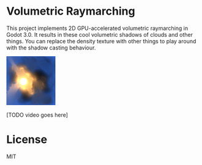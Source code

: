 # Volumetric Raymarching
This project implements 2D GPU-accelerated volumetric raymarching in Godot 3.0. It results in these cool volumetric shadows of clouds and other things. You can replace the density texture with other things to play around with the shadow casting behaviour.

![](icon.png)

[TODO video goes here]

# License
MIT
